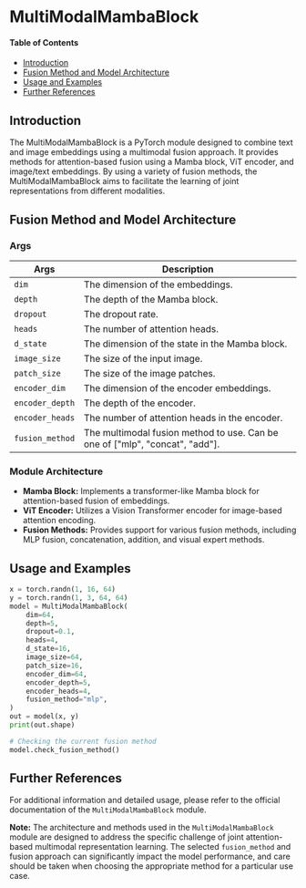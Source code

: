 # MultiModalMambaBlock

#### Table of Contents
- [Introduction](#introduction)
- [Fusion Method and Model Architecture](#fusion-method-and-model-architecture)
- [Usage and Examples](#usage-and-examples)
- [Further References](#further-references)

<a name="introduction"></a>
## Introduction
The MultiModalMambaBlock is a PyTorch module designed to combine text and image embeddings using a multimodal fusion approach. It provides methods for attention-based fusion using a Mamba block, ViT encoder, and image/text embeddings. By using a variety of fusion methods, the MultiModalMambaBlock aims to facilitate the learning of joint representations from different modalities.

<a name="fusion-method-and-model-architecture"></a>
## Fusion Method and Model Architecture

### Args
| Args            | Description                                                                    |
|-----------------|--------------------------------------------------------------------------------|
| `dim`           | The dimension of the embeddings.                                               |
| `depth`         | The depth of the Mamba block.                                                   |
| `dropout`       | The dropout rate.                                                              |
| `heads`         | The number of attention heads.                                                 |
| `d_state`       | The dimension of the state in the Mamba block.                                 |
| `image_size`    | The size of the input image.                                                   |
| `patch_size`    | The size of the image patches.                                                 |
| `encoder_dim`   | The dimension of the encoder embeddings.                                       |
| `encoder_depth` | The depth of the encoder.                                                      |
| `encoder_heads` | The number of attention heads in the encoder.                                  |
| `fusion_method` | The multimodal fusion method to use. Can be one of ["mlp", "concat", "add"].   |

### Module Architecture
- **Mamba Block:** Implements a transformer-like Mamba block for attention-based fusion of embeddings.
- **ViT Encoder:** Utilizes a Vision Transformer encoder for image-based attention encoding.
- **Fusion Methods:** Provides support for various fusion methods, including MLP fusion, concatenation, addition, and visual expert methods.

<a name="usage-and-examples"></a>
## Usage and Examples

```python
x = torch.randn(1, 16, 64)
y = torch.randn(1, 3, 64, 64)
model = MultiModalMambaBlock(
    dim=64,
    depth=5,
    dropout=0.1,
    heads=4,
    d_state=16,
    image_size=64,
    patch_size=16,
    encoder_dim=64,
    encoder_depth=5,
    encoder_heads=4,
    fusion_method="mlp",
)
out = model(x, y)
print(out.shape)
```

```python
# Checking the current fusion method
model.check_fusion_method()
```

<a name="further-references"></a>
## Further References
For additional information and detailed usage, please refer to the official documentation of the `MultiModalMambaBlock` module.

**Note:** The architecture and methods used in the `MultiModalMambaBlock` module are designed to address the specific challenge of joint attention-based multimodal representation learning. The selected `fusion_method` and fusion approach can significantly impact the model performance, and care should be taken when choosing the appropriate method for a particular use case.
